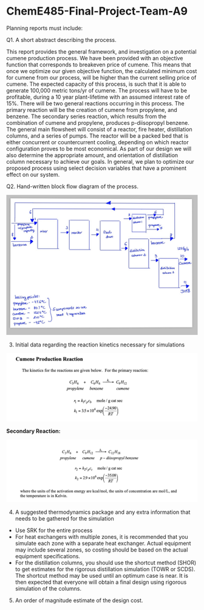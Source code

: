 # ChemE485-Final-Project-Team-A9

Planning reports must include:

Q1. A short abstract describing the process.

This report provides the general framework, and investigation on a potential cumene production process. We have been provided with an objective function that corresponds to breakeven price of cumene. This means that once we optimize our given objective function, the calculated minimum cost for cumene from our process, will be higher than the current selling price of cumene. The expected capacity of this process, is such that it is able to generate 100,000 metric tons/yr of cumene. The process will have to be profitable, during a 10 year plant-lifetime with an assumed interest rate of 15%. There will be two general reactions occurring in this process. The primary reaction will be the creation of cumene from propylene, and benzene. The secondary series reaction, which results from the combination of cumene and propylene, produces p-diisopropyl benzene. The general main flowsheet will consist of a reactor, fire heater, distillation columns, and a series of pumps. The reactor will be a packed bed that is either concurrent or countercurrent cooling, depending on which reactor configuration proves to be most economical. As part of our design we will also determine the appropriate amount, and orientation of distillation column necessary to achieve our goals. In general, we plan to optimize our proposed process using select decision variables that have a prominent effect on our system. 

Q2. Hand-written block flow diagram of the process.

![](/BFD.jpeg)

3. Initial data regarding the reaction kinetics necessary for simulations

![](/CumeneReaction1.png)

**Secondary Reaction:**

![](/CumeneReaction2.png)

4. A suggested thermodynamics package and any extra information that needs to be gathered for the simulation

- Use SRK for the entire process
- For heat exchangers with multiple zones, it is recommended that you simulate each zone with a separate heat exchanger. Actual equipment may include several zones, so costing should be based on the actual equipment specifications.
- For the distillation columns, you should use the shortcut method (SHOR) to get estimates for the rigorous distillation simulation (TOWR or SCDS). The shortcut method may be used until an optimum case is near. It is then expected that everyone will obtain a final design using rigorous simulation of the columns.


5. An order of magnitude estimate of the design cost.
